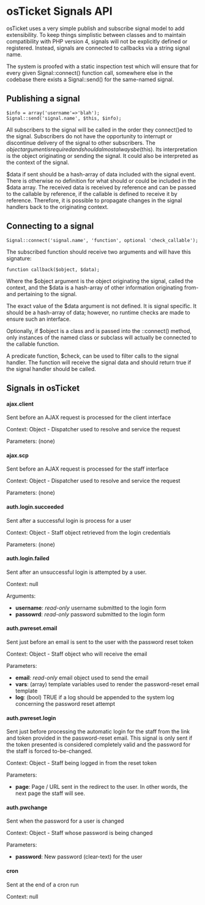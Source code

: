 osTicket Signals API
====================
osTicket uses a very simple publish and subscribe signal model to add
extensibility. To keep things simplistic between classes and to maintain
compatibility with PHP version 4, signals will not be explicitly defined or
registered. Instead, signals are connected to callbacks via a string signal
name.

The system is proofed with a static inspection test which will ensure that
for every given Signal::connect() function call, somewhere else in the
codebase there exists a Signal::send() for the same-named signal.

Publishing a signal
-------------------
    $info = array('username'=>'blah');
    Signal::send('signal.name', $this, $info);

All subscribers to the signal will be called in the order they connect()ed
to the signal. Subscribers do not have the opportunity to interrupt or
discontinue delivery of the signal to other subscribers. The $object
argument is required and should almost always be ($this). Its interpretation
is the object originating or sending the signal. It could also be
interpreted as the context of the signal.

$data if sent should be a hash-array of data included with the signal event.
There is otherwise no definition for what should or could be included in the
$data array. The received data is received by reference and can be passed to
the callable by reference, if the callable is defined to receive it by
reference. Therefore, it is possible to propagate changes in the signal
handlers back to the originating context.

Connecting to a signal
----------------------
    Signal::connect('signal.name', 'function', optional 'check_callable');

The subscribed function should receive two arguments and will have this
signature:

    function callback($object, $data);

Where the $object argument is the object originating the signal, called the
context, and the $data is a hash-array of other information originating
from- and pertaining to the signal.

The exact value of the $data argument is not defined. It is signal specific.
It should be a hash-array of data; however, no runtime checks are made to
ensure such an interface.

Optionally, if $object is a class and is passed into the ::connect() method,
only instances of the named class or subclass will actually be connected to
the callable function.

A predicate function, $check, can be used to filter calls to the signal
handler. The function will receive the signal data and should return true if
the signal handler should be called.

Signals in osTicket
-------------------
#### ajax.client
Sent before an AJAX request is processed for the client interface

Context:
Object<Dispatcher> - Dispatcher used to resolve and service the request

Parameters:
(none)

#### ajax.scp
Sent before an AJAX request is processed for the staff interface

Context:
Object<Dispatcher> - Dispatcher used to resolve and service the request

Parameters:
(none)

#### auth.login.succeeded
Sent after a successful login is process for a user

Context:
Object<StaffSession> - Staff object retrieved from the login credentials

Parameters:
(none)

#### auth.login.failed
Sent after an unsuccessful login is attempted by a user.

Context:
null

Arguments:
  * **username**: *read-only* username submitted to the login form
  * **passowrd**: *read-only* password submitted to the login form

#### auth.pwreset.email
Sent just before an email is sent to the user with the password reset token

Context:
Object<Staff> - Staff object who will receive the email

Parameters:
  * **email**: *read-only* email object used to send the email
  * **vars**: (array) template variables used to render the password-reset
        email template
  * **log**: (bool) TRUE if a log should be appended to the system log
        concerning the password reset attempt

#### auth.pwreset.login
Sent just before processing the automatic login for the staff from the link
and token provided in the password-reset email. This signal is only sent if
the token presented is considered completely valid and the password for the
staff is forced to-be-changed.

Context:
Object<Staff> - Staff being logged in from the reset token

Parameters:
  * **page**: Page / URL sent in the redirect to the user. In other words,
        the next page the staff will see.

#### auth.pwchange
Sent when the password for a user is changed

Context:
Object<Staff> - Staff whose password is being changed

Parameters:
  * **password**: New password (clear-text) for the user

#### cron
Sent at the end of a cron run

Context:
null
